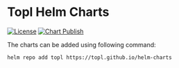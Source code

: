 # Topl Helm Charts

[![License](https://img.shields.io/badge/License-Apache%202.0-blue.svg)](https://opensource.org/licenses/Apache-2.0)
[![Chart Publish](https://github.com/Topl/helm-charts/actions/workflows/publish.yaml/badge.svg)](https://github.com/Topl/helm-charts/actions/workflows/publish.yaml)

The charts can be added using following command:

```
helm repo add topl https://topl.github.io/helm-charts
```
